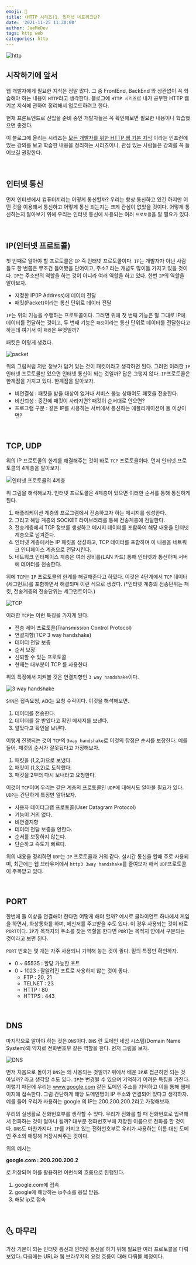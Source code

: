 ```yaml
---
emoji: 🦋
title: (HTTP 시리즈)1. 인터넷 네트워크란?
date: '2021-11-25 11:30:00'
author: JaeMeDev
tags: http web
categories: http
---
```


![http](img/http.png)

## 시작하기에 앞서

웹 개발자에게 필요한 지식은 정말 많다. 그 중 FrontEnd, BackEnd 와 상관없이 꼭 학습해야 하는 내용이 `HTTP`라고 생각한다.
블로그에 `HTTP 시리즈`로 내가 공부한 HTTP 웹 기본 지식에 관하여 정리해서 업로드하려고 한다.

현재 프론트엔드로 신입을 준비 중인 개발자들은 꼭 확인해보면 필요한 내용이니 학습했으면 좋겠다.

이 블로그에 올리는 시리즈는 [모든 개발자를 위한 HTTP 웹 기본 지식](https://www.inflearn.com/course/http-%EC%9B%B9-%EB%84%A4%ED%8A%B8%EC%9B%8C%ED%81%AC) 이라는 인프런에 있는 강의를 보고
학습한 내용을 정리하는 시리즈이니, 관심 있는 사람들은 강의를 꼭 들어보길 권장한다.

<br/>

## 인터넷 통신

먼저 인터넷에서 컴퓨터끼리는 어떻게 통신할까? 우리는 항상 통신하고 있긴 하지만 어떤 것을 이용해서 통신하고 어떻게
통신 되는지는 크게 관심이 없었을 것이다. 어떻게 통신하는지 알아보기 위해 우리는 인터넷 통신에 사용되는 여러 `프로토콜`을 알 필요가 있다.

<br/>

## IP(인터넷 프로토콜)

첫 번째로 알아야 할 프로토콜은 `IP` 즉 인터넷 프로토콜이다. `IP`는 개발자가 아닌 사람들도 한 번쯤은 무조건 들어봤을 단어이고,
주소? 라는 개념도 많이들 가지고 있을 것이다. `IP`는 주소만의 역할을 하는 것이 아니라 여러 역할을 하고 있다. 한번 `IP`의 역할을 알아보자.

- 지정한 IP(IP Address)에 데이터 전달
- 패킷(Packet)이라는 통신 단위로 데이터 전달

`IP`는 위의 기능을 수행하는 프로토콜이다. 그러면 위에 첫 번째 기능은 말 그대로 IP에 데이터를 전달하는 것이고, 두 번째 기능은 `패킷`이라는 통신 단위로 데이터를 전달한다고 하는데 여기서 이 `패킷`은 무엇일까?

패킷은 이렇게 생겼다.

![packet](img/packet.png)

위의 그림처럼 저런 정보가 담겨 있는 것이 패킷이라고 생각하면 된다. 그러면 이러한 `IP` 인터넷 프로토콜만 있으면 인터넷 통신이 되는 것일까? 
답은 그렇지 않다. `IP`프로토콜은 한계점을 가지고 있다. 한계점을 알아보자.

- 비연결성 : 패킷을 받을 대상이 없거나 서비스 불능 상태여도 패킷을 전송한다.
- 비신뢰성 : 중간에 패킷이 사라지면? 패킷이 순서대로 안오면?
- 프로그램 구분 : 같은 IP를 사용하는 서버에서 통신하는 애플리케이션이 둘 이상이면?

<br/>

## TCP, UDP

위의 IP 프로토콜의 한계를 해결해주는 것이 바로 `TCP` 프로토콜이다. 먼저 인터넷 프로토콜의 4계층을 알아보자.

![인터넷 프로토콜의 4계층](img/protocol_stack.png)

위 그림을 해석해보자. 인터넷 프로토콜은 4계층이 있으면 이러한 순서를 통해 통신하게 된다.
1. 애플리케이션 계층의 프로그램에서 전송하고자 하는 메시지를 생성한다.
2. 그리고 해당 계층의 SOCKET 라이브러리를 통해 전송계층에 전달한다.
3. 전송계층에서 TCP 정보를 생성하고 메시지 데이터를 포함하여 해당 내용을 인터넷 계층으로 넘겨준다.
4. 인터넷 계층에서는 IP 패킷을 생성하고, TCP 데이터를 포함하며 이 내용을 네트워크 인터페이스 계층으로 전달시킨다.
5. 네트워크 인터페이스 계층은 여러 장비를(LAN 카드) 통해 인터넷과 통신하며 서버에 데이터를 전송한다.

위에 `TCP`는 `IP` 프로토콜의 한계를 해결해준다고 하였다. 이것은 4단계에서 `TCP` 데이터(세그먼트)를 포함하면서 해결되며 이런 식으로
생겼다. (*인터넷 계층의 전송단위는 패킷, 전송계층의 전송단위는 세그먼트이다.)

![TCP](img/tcp.png)

이러한 `TCP`는 이런 특징을 가지게 된다.
- 전송 제어 프로토콜(Transmission Control Protocol)
- 연결지향(TCP 3 way handshake)
- 데이터 전달 보증
- 순서 보장
- 신뢰할 수 있는 프로토콜
- 현재는 대부분이 TCP 를 사용한다.

위의 특징에서 지켜볼 것은 연결지향인 `3 way handshake`이다.

![3 way handshake](img/3way.png)

`SYN`은 접속요청, `ACK`는 요청 수락이다. 이것을 해석해보면.
1. 데이터를 전송한다.
2. 데이터를 잘 받았다고 확인 메세지를 보낸다.
3. 알았다고 확인을 보낸다. 

이렇게 진행되는 것이 `TCP`의 `3way handshake`로 이것의 장점은 순서를 보장한다. 예를 들어. 패킷의 순서가 잘못됬다고 가정해보자.
1. 패킷을 (1,2,3)으로 보냈다.
2. 패킷이 (1,3,2)로 도착했다.
3. 패킷을 2부터 다시 보내라고 요청한다.

이것이 `TCP`이며 우리는 같은 계층의 프로토콜인 `UDP`에 대해서도 알아볼 필요가 있다. `UDP`는 간단하게 특징만 알아보자.

- 사용자 데이터그램 프로토콜(User Datagram Protocol)
- 기능이 거의 없다.
- 비연결지향
- 데이터 전달 보증을 안한다.
- 순서를 보장하지 않는다.
- 단순하고 속도가 빠르다.

위의 내용을 정리하면 `UDP`는 `IP` 프로토콜과 거의 같다. 실시간 통신을 할때 주로 사용되며, 
최근에는 웹 브라우저에서 `http3 3way handshake`를 줄여보자 해서 `UDP`프로토콜이 주목받고 있다.


<br/>

## PORT

한번에 둘 이상을 연결해야 한다면 어떻게 해야 할까? 예시로 클라이언트 하나에서 게임을 하면서, 화상통화를 하며, 메신저를 주고받을 수도 있다.
이 경우 사용되는 것이 바로 `PORT`이다. `IP`가 목적지의 주소를 찾는 역할을 한다면 `PORT`는 목적지 안에서 구분되는 것이라고 보면 된다.

`PORT` 번호는 몇 개는 자주 사용되니 기억해 놓는 것이 좋다. 밑의 특징만 확인하자.
- 0 ~ 65535 : 할당 가능한 포트
- 0 ~ 1023 : 잘알려진 포트로 사용하지 않는 것이 좋다.
    - FTP : 20, 21
    - TELNET : 23
    - HTTP : 80
    - HTTPS : 443

<br/>

## DNS

마지막으로 알아야 하는 것은 `DNS`이다. `DNS` 란 도메인 네임 시스템(Domain Name System)의 약자로 전화번호부 같은
역할을 한다. 먼저 그림을 보자.

![DNS](img/dns.png)

먼저 처음으로 돌아가 `DNS`는 왜 사용되는 것일까? 위에서 배운 `IP`로 접근하면 되는 것 아닐까? 라고 생각할 수도 있다.
`IP`는 변경될 수 있으며 기억하기 어려운 특징을 가진다. 이렇기 때문에 우리는 www.google.com 같은 도메인 주소를 기억하고 이를 통해 웹페이지에 접속한다.
그럼 간단하게 해당 도메인명이 IP 주소와 연결되어 있다고 생각하자. 예를 들어 우리가 사용하는 google 의 IP는 200.200.200.2라고 가정해보자.

우리의 실생활로 전화번호부를 생각할 수 있다. 우리가 전화를 할 때 전화번호로 입력해서 전화하는 것이 얼마나 될까? 대부분 전화번호부에 저장된 이름으로 전화를 할 것이다. `DNS`도 마찬가지다. `IP`를 가지고 있는 전화번호부로 우리가 사용하는 이름 대신 도메인 주소와 매핑해 저장시켜주는 것이다. 

위의 예시는 

<b>google.com : 200.200.200.2</b>

로 저장되며 이를 활용하면 이런식의 흐름으로 진행된다.

1. google.com에 접속
2. google에 해당하는 ip주소를 응답 받음.
3. 해당 ip로 접속

<br/>

## 🌜 마무리

가장 기본이 되는 인터넷 통신과 인터넷 통신을 하기 위해 필요한 여러 프로토콜을 다뤄보았다. 다음에는
URL과 웹 브라우저의 요청 흐름이 대해 다뤄볼 예정이다.

<br/>